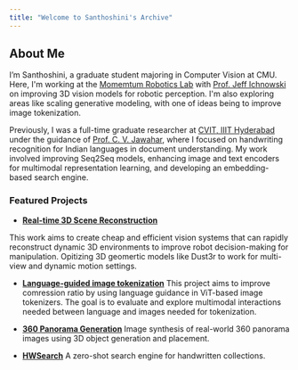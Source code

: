 ```yaml
---
title: "Welcome to Santhoshini's Archive"
---
```

<!-- [//]: ![Profile Picture](images/profile.jpg) -->

## About Me
I’m Santhoshini, a graduate student majoring in Computer Vision at CMU. Here, I'm working at the [Momemtum Robotics Lab](https://github.com/momentum-robotics-lab) with [Prof. Jeff Ichnowski](https://ichnow.ski/) on improving 3D vision models for robotic perception. I'm also exploring areas like scaling generative modeling, with one of ideas being to improve image tokenization. 


Previously, I was a full-time graduate researcher at [CVIT, IIIT Hyderabad](https://cvit.iiit.ac.in/) under the guidance of [Prof. C. V. Jawahar](https://scholar.google.com/citations?user=U9dH-DoAAAAJ&hl=en), where I focused on handwriting recognition for Indian languages in document understanding. My work involved improving Seq2Seq models, enhancing image and text encoders for multimodal representation learning, and developing an embedding-based search engine. 

### Featured Projects
- **[Real-time 3D Scene Reconstruction](content/imtok.md)**

This work aims to create cheap and efficient vision systems that can rapidly reconstruct dynamic 3D environments to improve robot decision-making for manipulation. Opitizing 3D geomertic models like Dust3r to work for multi-view and dynamic motion settings. 

- **[Language-guided image tokenization](content/mast3r.md)**
This project aims to improve comression ratio by using language guidance in ViT-based image tokenizers. The goal is to evaluate and explore multimodal interactions needed between language and images needed for tokenization.

- **[360 Panorama Generation](https://github.com/example/project2)** 
Image synthesis of real-world 360 panorama images using 3D object generation and placement.

- **[HWSearch](https://cvit.iiit.ac.in/research/projects/cvit-projects/hw-search)** 
A zero-shot search engine for handwritten collections.

